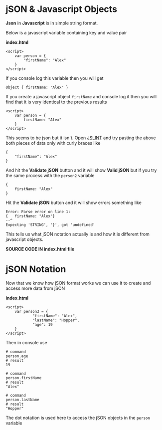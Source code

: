 # jSON & Javascript Objects

**Json** in **Javascript** is in simple string format.

Below is a javascript variable containing key and value pair

**index.html**
```
<script>
	var person = {
		"firstName": "Alex"
	}
</script>
```

If you console log this variable then you will get

```
Object { firstName: "Alex" }
```

If you create a javascript object ```firstName``` and console log it then you will find that it is very identical to the previous results

```
<script>
	var person = {
		firstName: "Alex"
	}
</script>
```

This seems to be json but it isn't. Open [JSLINT](http://jsonlint.com/) and try pasting 
the above both pieces of data only with curly braces like 

```
{
	"firstName": "Alex"
}
```

And hit the **Validate jSON** button and it will show **Valid jSON** but if you try the 
same process with the ```person2``` variable 

```
{
	firstName: "Alex"
}
```

Hit the **Validate jSON** button and it will show errors something like

```
Error: Parse error on line 1:
{	firstName: "Alex"}
--^
Expecting 'STRING', '}', got 'undefined'
```

This tells us what jSON notation actually is and how it is different from javascript 
objects.

**SOURCE CODE IN index.html file**

# jSON Notation
Now that we know how jSON format works we can use it to create and access more data from 
jSON

**index.html**
```
<script>
	var person3 = {
			"firstName": "Alex",
			"lastName": "Hopper",
			"age": 19
	}
</script>
```

Then in console use 

```
# command
person.age
# result
19

# command
person.firstName
# result
"Alex"

# command
person.lastName
# result
"Hopper"
```

The dot notation is used here to access the jSON objects in the ```person``` variable
